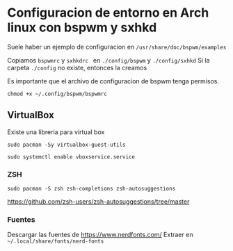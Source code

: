 # Configuracion de entorno en Arch linux con bspwm y sxhkd

Suele haber un ejemplo de configuracion en ``/usr/share/doc/bspwm/examples``

Copiamos ``bspwmrc`` y ``sxhkdrc `` en ``./config/bspwm`` y ``./config/sxhkd``
Si la carpeta ``./config`` no existe, entonces la creamos



Es importante que el archivo de configuracion de bspwm tenga permisos.
```
chmod +x ~/.config/bspwm/bspwmrc
```

## VirtualBox

Existe una libreria para virtual box

`sudo pacman -Sy virtualbox-guest-utils`

`sudo systemctl enable vboxservice.service`



### ZSH

`sudo pacman -S zsh zsh-completions zsh-autosuggestions`

https://github.com/zsh-users/zsh-autosuggestions/tree/master


### Fuentes 
Descargar las fuentes de  https://www.nerdfonts.com/
Extraer en `~/.local/share/fonts/nerd-fonts`
